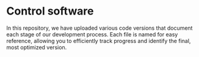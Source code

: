 Control software
====

In this repository, we have uploaded various code versions that document each stage of our development process. Each file is named for easy reference, allowing you to efficiently track progress and identify the final, most optimized version.
